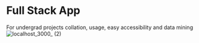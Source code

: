 # Full Stack App
For undergrad projects collation, usage, easy accessibility and data mining
![localhost_3000_ (2)](https://user-images.githubusercontent.com/56418342/178371534-01296dc7-4dec-46e1-a7e2-341e3f4762b6.png)
